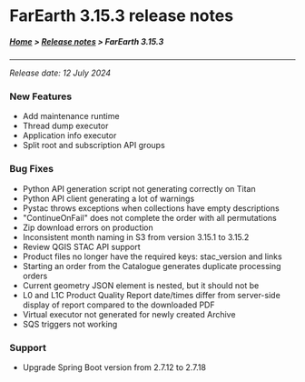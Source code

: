 # FarEarth 3.15.3 release notes

##### [Home](../README.md) > [Release notes](releaseNotesSummary.md) > FarEarth 3.15.3
---
*Release date: 12 July 2024*

### New Features
* Add maintenance runtime
* Thread dump executor
* Application info executor
* Split root and subscription API groups

### Bug Fixes
* Python API generation script not generating correctly on Titan
* Python API client generating a lot of warnings
* Pystac throws exceptions when collections have empty descriptions
* "ContinueOnFail" does not complete the order with all permutations
* Zip download errors on production
* Inconsistent month naming in S3 from version 3.15.1 to 3.15.2
* Review QGIS STAC API support
* Product files no longer have the required keys: stac_version and links
* Starting an order from the Catalogue generates duplicate processing orders
* Current geometry JSON element is nested, but it should not be
* L0 and L1C Product Quality Report date/times differ from server-side display of report compared to the downloaded PDF
* Virtual executor not generated for newly created Archive
* SQS triggers not working

### Support
* Upgrade Spring Boot version from 2.7.12 to 2.7.18